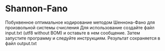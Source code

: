 # Shannon-Fano
Побуквенное оптимальное кодирование методом Шеннона-Фано для произвольной системы счисления
Для использование создайте файл input.txt (utf8 without BOM) и оставьте в нем сообщение. Затем запустите программу и следуйте инструкциям. 
Результат сохраняется в файл output.txt
